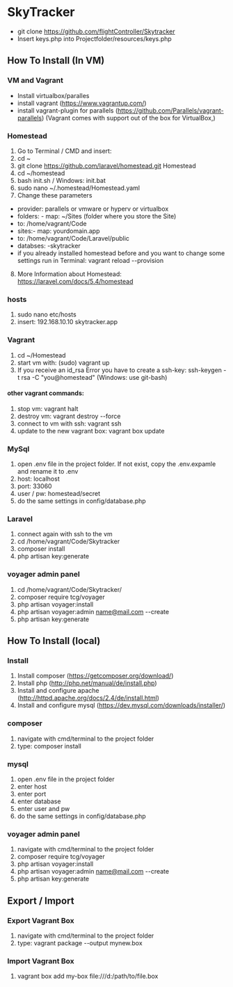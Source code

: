 # SkyTracker
- git clone https://github.com/flightController/Skytracker
- Insert keys.php into Projectfolder/resources/keys.php

## How To Install (In VM)
### VM and Vagrant
- Install virtualbox/paralles
- install vagrant (https://www.vagrantup.com/)
- install vagrant-plugin for parallels (https://github.com/Parallels/vagrant-parallels)
  (Vagrant comes with support out of the box for VirtualBox,)

### Homestead
1. Go to Terminal / CMD and insert:
2. cd ~
3. git clone https://github.com/laravel/homestead.git Homestead
4. cd ~/homestead
5. bash init.sh / Windows: init.bat
6. sudo nano ~/.homestead/Homestead.yaml
7. Change these parameters
  - provider: parallels or vmware or hyperv or virtualbox
  - folders: - map: ~/Sites (folder where you store the Site)
  - to: /home/vagrant/Code
  - sites:- map: yourdomain.app
  - to: /home/vagrant/Code/Laravel/public
  - databses: -skytracker
  - if you already installed homestead before and you want to change some settings run in Terminal: vagrant reload --provision
8. More Information about Homestead: https://laravel.com/docs/5.4/homestead

### hosts
1. sudo nano etc/hosts
2. insert: 192.168.10.10 skytracker.app

### Vagrant
1. cd ~/Homestead
2. start vm with: (sudo) vagrant up
3. If you receive an id_rsa Error you have to create a ssh-key: ssh-keygen -t rsa -C "you@homestead" (Windows: use git-bash) 

#### other vagrant commands:
1. stop vm: vagrant halt
2. destroy vm: vagrant destroy --force
3. connect to vm with ssh: vagrant ssh
4. update to the new vagrant box: vagrant box update

### MySql
1. open .env file in the project folder. If not exist, copy the .env.expamle and rename it to .env
2. host: localhost
3. port: 33060
4. user / pw: homestead/secret
5. do the same settings in config/database.php

### Laravel
1. connect again with ssh to the vm 
2. cd /home/vagrant/Code/Skytracker
3. composer install
4. php artisan key:generate

### voyager admin panel
1. cd /home/vagrant/Code/Skytracker/
2. composer require tcg/voyager
3. php artisan voyager:install
4. php artisan voyager:admin name@mail.com --create
5. php artisan key:generate

## How To Install (local)
### Install
1. Install composer (https://getcomposer.org/download/)
2. Install php (http://php.net/manual/de/install.php)
3. Install and configure apache (http://httpd.apache.org/docs/2.4/de/install.html)
4. Install and configure mysql (https://dev.mysql.com/downloads/installer/)

### composer
1. navigate with cmd/terminal to the project folder
2. type: composer install

### mysql
1. open .env file in the project folder
2. enter host
3. enter port
4. enter database
5. enter user and pw
6. do the same settings in config/database.php

### voyager admin panel
1. navigate with cmd/terminal to the project folder
2. composer require tcg/voyager
3. php artisan voyager:install
4. php artisan voyager:admin name@mail.com --create
5. php artisan key:generate

## Export / Import
### Export Vagrant Box
1. navigate with cmd/terminal to the project folder
2. type: vagrant package --output mynew.box

### Import Vagrant Box
1. vagrant box add my-box file:///d:/path/to/file.box
